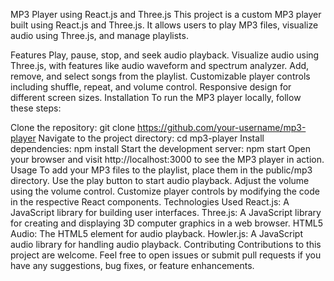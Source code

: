 MP3 Player using React.js and Three.js
This project is a custom MP3 player built using React.js and Three.js. It allows users to play MP3 files, visualize audio using Three.js, and manage playlists.

Features
Play, pause, stop, and seek audio playback.
Visualize audio using Three.js, with features like audio waveform and spectrum analyzer.
Add, remove, and select songs from the playlist.
Customizable player controls including shuffle, repeat, and volume control.
Responsive design for different screen sizes.
Installation
To run the MP3 player locally, follow these steps:

Clone the repository: git clone https://github.com/your-username/mp3-player
Navigate to the project directory: cd mp3-player
Install dependencies: npm install
Start the development server: npm start
Open your browser and visit http://localhost:3000 to see the MP3 player in action.
Usage
To add your MP3 files to the playlist, place them in the public/mp3 directory.
Use the play button to start audio playback.
Adjust the volume using the volume control.
Customize player controls by modifying the code in the respective React components.
Technologies Used
React.js: A JavaScript library for building user interfaces.
Three.js: A JavaScript library for creating and displaying 3D computer graphics in a web browser.
HTML5 Audio: The HTML5 element for audio playback.
Howler.js: A JavaScript audio library for handling audio playback.
Contributing
Contributions to this project are welcome. Feel free to open issues or submit pull requests if you have any suggestions, bug fixes, or feature enhancements.
